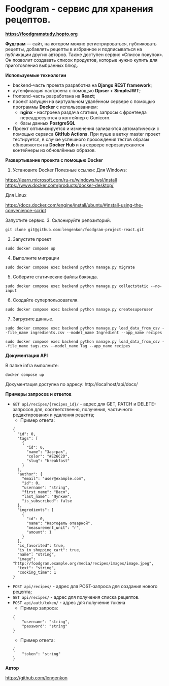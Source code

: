 # Foodgram - сервис для хранения рецептов.
**https://foodgramstudy.hopto.org**

**Фудграм** — сайт, на котором можно регистрироваться, публиковать рецепты,
добавлять рецепты в избранное и подписываться на публикации других авторов.
Также доступен сервис «Список покупок».
Он позволит создавать список продуктов, которые нужно купить для приготовления выбранных блюд.

**Используемые технологии**

+ backend-часть проекта разработна на **Django REST framework**;
+ аутенфикация настроена с помощью **Djoser + SimpleJWT**;
+ frontend-часть разработана на **React**;
+ проект запущен на виртуальном удалённом сервере с помощью программы **Docker** с использованием:
  + **nginx** - настроена раздача статики, запросы с фронтенда переадресуются в контейнер с Gunicorn.
  + базы данных **PostgreSQL**
+ Проект оптимизируется и изменения заливаются автоматически с помощью сервиса **GitHub Actions**. При пуше в ветку master проект тестируется, в случае успешного прохождения тестов образы обновляются на **Docker Hub** и на сервере перезапускаются контейнеры из обновлённых образов.

**Развертывание проекта с помощью Docker**

1. Установите Docker
Полезные ссылки:
Для Windows:

https://learn.microsoft.com/ru-ru/windows/wsl/install
https://www.docker.com/products/docker-desktop/

Для Linux

https://docs.docker.com/engine/install/ubuntu/#install-using-the-convenience-script

Запустите сервис.
3. Склонируйте репозиторий.
```
git clone git@github.com:lengenkon/foodgram-project-react.git
```
3. Запустите проект
```
sudo docker compose up
```
4. Выполните миграции
```
sudo docker compose exec backend python manage.py migrate
```
5. Соберите статические файлы бэкэнда.
```
sudo docker compose exec backend python manage.py collectstatic --no-input
```
6. Создайте суперпользователя.
```
sudo docker compose exec backend python manage.py createsuperuser
```
7. Загрузите данные.
```
sudo docker compose exec backend python manage.py load_data_from_csv --file_name ingredients.csv --model_name Ingredient --app_name recipes
```
```
sudo docker compose exec backend python manage.py load_data_from_csv --file_name tags.csv --model_name Tag --app_name recipes
```

**Документация API**

В папке infra выполните:
```
docker compose up
```
Документация доступна по адресу: http://localhost/api/docs/

**Примеры запросов и ответов**

+ `GET api/recipes/{recipes_id}/` - адрес для GET, PATCH и DELETE-запросов для, соответственно, получения, частичного редактирования и удаления рецепта;
  + Пример ответа:
  ```
  {
    "id": 0,
    "tags": [
      {
        "id": 0,
        "name": "Завтрак",
        "color": "#E26C2D",
        "slug": "breakfast"
      }
    ],
    "author": {
      "email": "user@example.com",
      "id": 0,
      "username": "string",
      "first_name": "Вася",
      "last_name": "Пупкин",
      "is_subscribed": false
    },
    "ingredients": [
      {
        "id": 0,
        "name": "Картофель отварной",
        "measurement_unit": "г",
        "amount": 1
      }
    ],
    "is_favorited": true,
    "is_in_shopping_cart": true,
    "name": "string",
    "image": "http://foodgram.example.org/media/recipes/images/image.jpeg",
    "text": "string",
    "cooking_time": 1
  }
  ```
+ `POST api/recipes/` - адрес для POST-запроса для создания нового рецепта;
+ `GET api/recipes/` - адрес для получения списка рецептов.
+ `POST api/auth/token/` - адрес для получение токена
  + Пример запроса:
  ```
  {
      "username": "string",
      "password": "string"
  }
  ```
  + Пример ответа:
  ```
  {
      "token": "string"
  }
  ```

**Автор**

https://github.com/lengenkon

